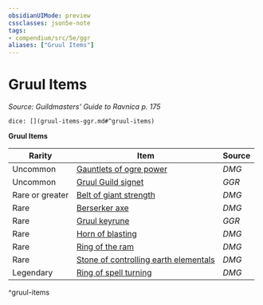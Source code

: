 ```yaml
---
obsidianUIMode: preview
cssclasses: json5e-note
tags:
- compendium/src/5e/ggr
aliases: ["Gruul Items"]
---
```

# Gruul Items
*Source: Guildmasters' Guide to Ravnica p. 175* 

`dice: [](gruul-items-ggr.md#^gruul-items)`

**Gruul Items**

| Rarity | Item | Source |
|--------|------|--------|
| Uncommon | [Gauntlets of ogre power](z_compendium/items/gauntlets-of-ogre-power.md) | *DMG* |
| Uncommon | [Gruul Guild signet](z_compendium/items/gruul-guild-signet-ggr.md) | *GGR* |
| Rare or greater | [Belt of giant strength](z_compendium/items/belt-of-giant-strength.md) | *DMG* |
| Rare | [Berserker axe](z_compendium/items/berserker-axe.md) | *DMG* |
| Rare | [Gruul keyrune](z_compendium/items/gruul-keyrune-ggr.md) | *GGR* |
| Rare | [Horn of blasting](z_compendium/items/horn-of-blasting.md) | *DMG* |
| Rare | [Ring of the ram](z_compendium/items/ring-of-the-ram.md) | *DMG* |
| Rare | [Stone of controlling earth elementals](z_compendium/items/stone-of-controlling-earth-elementals.md) | *DMG* |
| Legendary | [Ring of spell turning](z_compendium/items/ring-of-spell-turning.md) | *DMG* |
^gruul-items